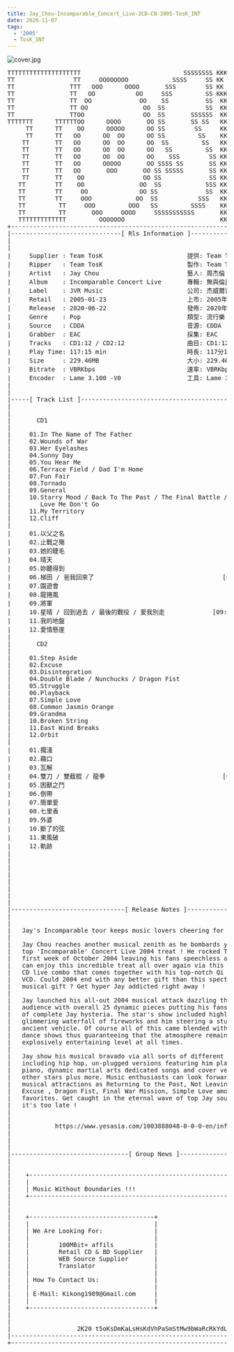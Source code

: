 ```yaml
---
title: Jay_Chou-Incomparable_Concert_Live-2CD-CN-2005-TosK_INT
date: 2020-11-07
tags: 
  - '2005'
  - TosK_INT
---
```


![cover.jpg](https://goindex.65style.workers.dev/1:/Jay_Chou-Incomparable_Concert_Live-2CD-CN-2005-TosK_INT/000-jay_chou-incomparable_concert_live-2cd-cn-2005-proof-tosk.jpg)

<retrotxt v-slot>
<pre class="has-text-plain text-1x font-ibm_vga_8x16">TTTTTTTTTTTTTTTTTTTT                            SSSSSSSS KKKKKKKK  KKKKKKKKKKKKKK
TT                TT     OOOOOOOO            SSSS     SS KK   KKK  KKKK        KK
TT               TTT   OOO      OOOO       SSS        SS KK    KKK  KKK        KK
TT               TT   OO           OO     SSS         SS KKK      KKKK        KK
TT               TT  OO             OO    SS          SS  KK       KK        KK
TT               TT OO               OO  SS           SS  KK                KK
TT               TTOO                OO  SS       SSSSSS  KK                KK
TTTTTTT      TTTTTTOO      OOOO       OO SS       SS SS   KK               KK
     TT      TT    OO      OOOOO      OO SS        SS     KK              KK
     TT      TT   OO      OO  OO      OO SS         SS    KK              KK
    TT       TT   OO      OO  OO      OO  SS         SS   KK               KK
    TT       TT   OO      OO  OO      OO   SS         SS  KK                KK
    TT       TT   OO      OO  OO      OO    SSS        SS KK                 KK
    TT       TT   OO      OOOOO       OO SSSS SS       SS KK                  KK
    TT       TT   OO       OOO       OO SS SSSSS       SS KK                   KK
    TT       TT    OO                OO SS             SS KK       KK           KK
   TT        TT    OO               OO  SS            SSS KK      KKKK         KK
   TT        TT     OO              OO SS             SS  KK      KK KK       KK
   TT        TT     OOO            OO  SS           SSS   KK      KK  KK    KKK
   TT         TT     OOO         OOO   SS         SSSS    KK       KK  KK  KKK
   TT         TT       OOO     OOOO     SSSSSSSSSSS       KK KKKKKKKK  KK KKK
   TTTTTTTTTTTTT         OOOOOOO                          KKKK          KKKK
+------------------------------------------------------------------------------+
|------------------------------[ Rls Information ]-----------------------------|
|                                                                              |
|                                                                              |
|     Supplier : Team TosK                       提供: Team TosK               |
|     Ripper   : Team TosK                       製作: Team TosK               |
|     Artist   : Jay Chou                        藝人: 周杰倫                  |
|     Album    : Incomparable Concert Live       專輯: 無與倫比演唱會          |
|     Label    : JVR Music                       公司: 杰威爾音樂              |
|     Retail   : 2005-01-23                      上市: 2005年01月23日          |
|     Release  : 2020-06-22                      發佈: 2020年06月22日          |
|     Genre    : Pop                             類型: 流行樂                  |
|     Source   : CDDA                            音源: CDDA                    |
|     Grabber  : EAC                             採集: EAC                     |
|     Tracks   : CD1:12 / CD2:12                 曲目: CD1:12 / CD2:12首       |
|     Play Time: 117:15 min                      時長: 117分15秒               |
|     Size     : 229.46MB                        大小: 229.46 MB               |
|     Bitrate  : VBRKbps                         速率: VBRKbps                 |
|     Encoder  : Lame 3.100 -V0                  工具: Lame 3.100 -V0          |
|                                                                              |
|                                                                              |
|-----[ Track List ]-----------------------------------------------------------|
|                                                                              |
|                                                                              |
|       CD1                                                                    |
|                                                                              |
|     01.In The Name of The Father                           [06:00]           |
|     02.Wounds of War                                       [04:38]           |
|     03.Her Eyelashes                                       [03:51]           |
|     04.Sunny Day                                           [04:59]           |
|     05.You Hear Me                                         [03:50]           |
|     06.Terrace Field / Dad I'm Home                        [04:37]           |
|     07.Fun Fair                                            [04:19]           |
|     08.Tornado                                             [04:08]           |
|     09.General                                             [03:02]           |
|     10.Starry Mood / Back To The Past / The Final Battle / [09:14]           |
|        Love Me Don't Go                                                      |
|     11.My Territory                                        [03:59]           |
|     12.Cliff                                               [04:22]           |
|                                                                              |
|     01.以父之名                                            [06:00]           |
|     02.止戰之殤                                            [04:38]           |
|     03.她的睫毛                                            [03:51]           |
|     04.晴天                                                [04:59]           |
|     05.妳聽得到                                            [03:50]           |
|     06.梯田 / 爸我回來了                                   [04:37]           |
|     07.園遊會                                              [04:19]           |
|     08.龍捲風                                              [04:08]           |
|     09.將軍                                                [03:02]           |
|     10.星晴 / 回到過去 / 最後的戰役 / 愛我別走             [09:14]           |
|     11.我的地盤                                            [03:59]           |
|     12.愛情懸崖                                            [04:22]           |
|                                                                              |
|       CD2                                                                    |
|                                                                              |
|     01.Step Aside                                          [04:22]           |
|     02.Excuse                                              [04:22]           |
|     03.Disintegration                                      [03:37]           |
|     04.Double Blade / Nunchucks / Dragon Fist              [07:01]           |
|     05.Struggle                                            [04:24]           |
|     06.Playback                                            [04:36]           |
|     07.Simple Love                                         [06:34]           |
|     08.Common Jasmin Orange                                [05:02]           |
|     09.Grandma                                             [04:18]           |
|     10.Broken String                                       [04:50]           |
|     11.East Wind Breaks                                    [05:15]           |
|     12.Orbit                                               [06:35]           |
|                                                                              |
|     01.擱淺                                                [04:22]           |
|     02.藉口                                                [04:22]           |
|     03.瓦解                                                [03:37]           |
|     04.雙刀 / 雙截棍 / 龍拳                                [07:01]           |
|     05.困獸之鬥                                            [04:24]           |
|     06.倒帶                                                [04:36]           |
|     07.簡單愛                                              [06:34]           |
|     08.七里香                                              [05:02]           |
|     09.外婆                                                [04:18]           |
|     10.斷了的弦                                            [04:50]           |
|     11.東風破                                              [05:15]           |
|     12.軌跡                                                [06:35]           |
|                                                            -------           |
|                                                            117:15 min        |
|                                                            229.46 MB         |
|                                                                              |
|                                                                              |
|                                                                              |
|                                                                              |
|                                                                              |
|-------------------------------[ Release Notes ]------------------------------|
|                                                                              |
|                                                                              |
|   Jay's Incomparable tour keeps music lovers cheering for more !             |
|                                                                              |
|   Jay Chou reaches another musical zenith as he bombards you with his        |
|   top 'Incomparable' Concert Live 2004 treat ! He rocked Taipei in the       |
|   first week of October 2004 leaving his fans speechless and now you         |
|   can enjoy this incredible treat all over again via this incredible 2       |
|   CD live combo that comes together with his top-notch Qi Li Xiang MV        |
|   VCD. Could 2004 end with any better gift than this spectacular             |
|   musical gift ? Get hyper Jay addicted right away !                         |
|                                                                              |
|   Jay launched his all-out 2004 musical attack dazzling the Taipei           |
|   audience with overall 25 dynamic pieces putting his fans into state        |
|   of complete Jay hysteria. The star's show included highlights like a       |
|   glimmering waterfall of fireworks and him steering a stunning              |
|   ancient vehicle. Of course all of this came blended with outstanding       |
|   dance shows thus guaranteeing that the atmosphere remained at an           |
|   explosively entertaining level at all times.                               |
|                                                                              |
|   Jay show his musical bravado via all sorts of different music styles       |
|   including hip hop, un-plugged versions featuring him playing the           |
|   piano, dynamic martial arts dedicated songs and cover versions of          |
|   other stars plus more. Music enthusiasts can look forward to such          |
|   musical attractions as Returning to the Past, Not Leaving My Love,         |
|   Excuse , Dragon Fist, Final War Mission, Simple Love among other           |
|   favorites. Get caught in the eternal wave of top Jay sounds before         |
|   it's too late !                                                            |
|                                                                              |
|                                                                              |
|            https://www.yesasia.com/1003888048-0-0-0-en/info.html             |
|                                                                              |
|                                                                              |
|                                                                              |
|--------------------------------[ Group News ]--------------------------------|
|                                                                              |
|                                                                              |
|    +--------------------------------------------------------------------+    |
|    |                                                                    |    |
|    | Music Without Boundaries !!!                                       |    |
|    +--------------------------------------------------------------------+    |
|                                                                              |
|                                                                              |
|    +----------------------------------+                                      |
|    |                                  |                                      |
|    | We Are Looking For:              |                                      |
|    |                                  |                                      |
|    |        100MBit+ affils           |                                      |
|    |        Retail CD &amp; BD Supplier   |                                      |
|    |        WEB Source Supplier       |                                      |
|    |        Translator                |                                      |
|    |                                  |                                      |
|    | How To Contact Us:               |                                      |
|    |                                  |                                      |
|    | E-Mail: Kikong1989@Gmail.com     |                                      |
|    |                                  |                    RlS No. 1829      |
|    +----------------------------------+                                      |
|                                                                              |
|                                                                              |
|                  2K20 t5oKsDmKaLsHsKdVhPaSmStMw9bWaRcRkYdL                   |
|------------------------------------------------------------------------------|
+------------------------------------------------------------------------------+
<span class="dos-cursor">_</span></pre>
</retrotxt>

<a-player 
    :options="{
        audio: [
          {
            name: '以父之名',
            artist: '周杰倫',
            url: 'https://goindex.65style.workers.dev/1:/Jay_Chou-Incomparable_Concert_Live-2CD-CN-2005-TosK_INT/101-jay_chou-in_the_name_of_the_father-tosk.mp3',
            cover: 'https://goindex.65style.workers.dev/1:/Jay_Chou-Incomparable_Concert_Live-2CD-CN-2005-TosK_INT/000-jay_chou-incomparable_concert_live-2cd-cn-2005-proof-tosk.jpg',
            theme: '#ebd0c2'
          },
        ]
    }"
/>

<download url="https://mirrorace.org/m/53N4H"/>

